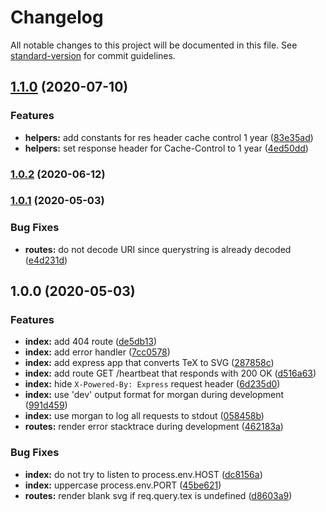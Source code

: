 # Changelog

All notable changes to this project will be documented in this file. See [standard-version](https://github.com/conventional-changelog/standard-version) for commit guidelines.

## [1.1.0](https://github.com/remarkablemark/texsvg-server/compare/v1.0.2...v1.1.0) (2020-07-10)


### Features

* **helpers:** add constants for res header cache control 1 year ([83e35ad](https://github.com/remarkablemark/texsvg-server/commit/83e35ad645a1887cf0d73290e1b8e870ef626764))
* **helpers:** set response header for Cache-Control to 1 year ([4ed50dd](https://github.com/remarkablemark/texsvg-server/commit/4ed50dd42bbb66106d4561608144cff91134e40f))

### [1.0.2](https://github.com/remarkablemark/texsvg-server/compare/v1.0.1...v1.0.2) (2020-06-12)

### [1.0.1](https://github.com/remarkablemark/texsvg-server/compare/v1.0.0...v1.0.1) (2020-05-03)


### Bug Fixes

* **routes:** do not decode URI since querystring is already decoded ([e4d231d](https://github.com/remarkablemark/texsvg-server/commit/e4d231dd530f67125a300eeacbc3a65f5e898b4f))

## 1.0.0 (2020-05-03)


### Features

* **index:** add 404 route ([de5db13](https://github.com/remarkablemark/texsvg-server/commit/de5db13a254b27cea6dcdc1b8542a0b5ccfbf2a5))
* **index:** add error handler ([7cc0578](https://github.com/remarkablemark/texsvg-server/commit/7cc0578cf3c7a9e3c254a7785c674cef26688e68))
* **index:** add express app that converts TeX to SVG ([287858c](https://github.com/remarkablemark/texsvg-server/commit/287858c653c565f28bf5b022c060aa93ce57f524))
* **index:** add route GET /heartbeat that responds with 200 OK ([d516a63](https://github.com/remarkablemark/texsvg-server/commit/d516a636e2ede23221f1ee676044a22dbaff1572))
* **index:** hide `X-Powered-By: Express` request header ([6d235d0](https://github.com/remarkablemark/texsvg-server/commit/6d235d0a1f4cbb24baeb69a7d9ed5fa8f99268c6))
* **index:** use 'dev' output format for morgan during development ([991d459](https://github.com/remarkablemark/texsvg-server/commit/991d4598bae863b02e44d2b254c362afe85eee6d))
* **index:** use morgan to log all requests to stdout ([058458b](https://github.com/remarkablemark/texsvg-server/commit/058458bee4536c80d3bffed6299f63c821381a7d))
* **routes:** render error stacktrace during development ([462183a](https://github.com/remarkablemark/texsvg-server/commit/462183a32c574f9b7a275a821dceb531bbe9b29b))


### Bug Fixes

* **index:** do not try to listen to process.env.HOST ([dc8156a](https://github.com/remarkablemark/texsvg-server/commit/dc8156ae61acdead237e72e029c14f9bccc74dba))
* **index:** uppercase process.env.PORT ([45be621](https://github.com/remarkablemark/texsvg-server/commit/45be621287c41256b0b9bcb52d880fe9a5a048d3))
* **routes:** render blank svg if req.query.tex is undefined ([d8603a9](https://github.com/remarkablemark/texsvg-server/commit/d8603a9cdfaec018d4d77df6be5feece7aacde37))
